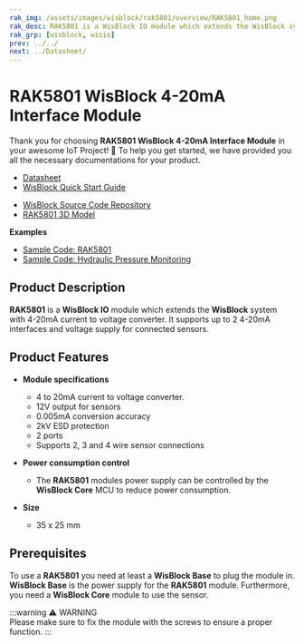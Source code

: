 ```yaml
---
rak_img: /assets/images/wisblock/rak5801/overview/RAK5801_home.png
rak_desc: RAK5801 is a WisBlock IO module which extends the WisBlock system with 4-20mA current to voltage converter. It supports up to 2 4-20mA interfaces and voltage supply for connected sensors.
rak_grp: [wisblock, wisio]
prev: ../../
next: ../Datasheet/
---
```


# RAK5801 WisBlock 4-20mA Interface Module

Thank you for choosing **RAK5801 WisBlock 4-20mA Interface Module** in your awesome IoT Project! 🎉 To help you get started, we have provided you all the necessary documentations for your product.

* [Datasheet](../Datasheet/)
* <a href="../../Quickstart/" target="_blank">WisBlock Quick Start Guide</a>
<!---* [WisBlock Quick Start Guide](../../Quickstart/)-->
* [WisBlock Source Code Repository](https://github.com/RAKWireless/WisBlock/)
* [RAK5801 3D Model](https://downloads.rakwireless.com/LoRa/WisBlock/WisBlock-3D/pwb-rak5801.stp)

**Examples**
* [Sample Code: RAK5801](https://github.com/RAKWireless/WisBlock/tree/master/examples/sensors/RAK5801_4-20mA) 
* [Sample Code: Hydraulic Pressure Monitoring](https://github.com/RAKWireless/WisBlock/tree/master/examples/solutions/Hydraulic_Pressure_Monitoring)


## Product Description

**RAK5801** is a **WisBlock IO** module which extends the **WisBlock** system with 4-20mA current to voltage converter. It supports up to 2 4-20mA interfaces and voltage supply for connected sensors.

<!--
The RAK5801 module is part of the WisBlock series that belongs to the WisIO category. This module is designed to be part of a production-ready IoT solution in a modular way and must be combined with a WisCore and a WisBase module. 

The RAK5801 is a **4-20mA current loop extension module** that allows the users to provide IoT solutions to analog sensors with a 4-20mA interface. This module converts the 4-20mA current signal into voltage range supported by the WisCore module (MCU) for further digitalization and data transmission

The RAK5801 module features **two input channels of 4-20mA**. Inside, high precision operation amplified is used, which supports a wide range of operating temperatures for the signal amplification and conversion. 

Also, this module integrates a **12V power supply**, which can be used by users to power the external sensors. The RAK5801 can be connected to a 2-wire or 3-wire or 4-wire types of 4-20mA sensor. The connection of the 4-20mA sensors is done through the fast crimping terminals without the need for special tools, which simplify the installation process on the fields.
-->

## Product Features

* **Module specifications**    
    * 4 to 20mA current to voltage converter.    
    * 12V output for sensors    
    * 0.005mA conversion accuracy    
    * 2kV ESD protection    
    * 2 ports    
    * Supports 2, 3 and 4 wire sensor connections    

* **Power consumption control**    
    * The **RAK5801** modules power supply can be controlled by the **WisBlock Core** MCU to reduce power consumption.    

* **Size**    
    * 35 x 25 mm  

## Prerequisites

To use a **RAK5801** you need at least a **WisBlock Base** to plug the module in. **WisBlock Base** is the power supply for the **RAK5801** module. Furthermore, you need a **WisBlock Core** module to use the sensor.   

:::warning ⚠️ WARNING    
Please make sure to fix the module with the screws to ensure a proper function. 
:::
